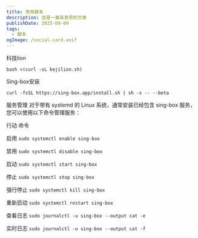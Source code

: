 ```yaml
---
title: 常用脚本
description: 这是一篇有意思的文章
publishDate: 2025-09-09
tags:
  - 脚本
ogImage: /social-card.avif
---
```

科技lion

```
bash <(curl -sL kejilion.sh)
```



Sing-box安装

```
curl -fsSL https://sing-box.app/install.sh | sh -s -- --beta
```

服务管理
对于带有 systemd 的 Linux 系统，通常安装已经包含 sing-box 服务， 您可以使用以下命令管理服务：

行动	命令

启用	`sudo systemctl enable sing-box`

禁用	`sudo systemctl disable sing-box`

启动	`sudo systemctl start sing-box`

停止	`sudo systemctl stop sing-box`

强行停止	`sudo systemctl kill sing-box`

重新启动	`sudo systemctl restart sing-box`

查看日志	`sudo journalctl -u sing-box --output cat -e`

实时日志	`sudo journalctl -u sing-box --output cat -f`
